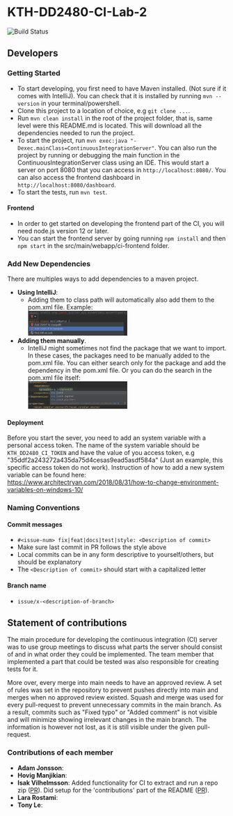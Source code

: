 # KTH-DD2480-CI-Lab-2
![Build Status](https://travis-ci.com/KTH-DD2480-Group-2/KTH-DD2480-CI-Lab-2.svg?branch=main)
## Developers
### Getting Started
* To start developing, you first need to have Maven installed. (Not sure if it comes with IntelliJ). You can check that it is installed by running `mvn --version` in your terminal/powershell.
* Clone this project to a location of choice, e.g `git clone ...`.
* Run `mvn clean install` in the root of the project folder, that is, same level were this README.md is located. This will download all the dependencies needed to run the project.
* To start the project, run `mvn exec:java "-Dexec.mainClass=ContinuousIntegrationServer"`. You can also run the project by running or debugging the main function in the ContinuousIntegrationServer class using an IDE. This would start a server on port 8080 that you can access in `http://localhost:8080/`. You can also access the frontend dashboard in `http://localhost:8080/dashboard`.
* To start the tests, run `mvn test`.

#### Frontend
* In order to get started on developing the frontend part of the CI, you will need node.js version 12 or later.
* You can start the frontend server by going running `npm install` and then `npm start` in the src/main/webapp/ci-frontend folder.
### Add New Dependencies
There are multiples ways to add dependencies to a maven project.  
* **Using IntelliJ**:  
  * Adding them to class path will automatically also add them to the pom.xml file. Example:<br/> <img style="width: 50%" src="./assets/intelliJ-dependecies-add-example.png">
* **Adding them manually**. 
  * IntelliJ might sometimes not find the package that we want to import. In these cases, the packages need to be manually added to the pom.xml file. You can either search only for the package and add the dependency in the pom.xml file. Or you can do the search in the pom.xml file itself: <br/> <img style="width: 50%" src="./assets/intelliJ-dependecies-add-manually-example.png">

#### Deployment
Before you start the sever, you need to add an system variable with a personal access token. The name of the system variable should be `KTH_DD2480_CI_TOKEN` and have the value of you access token, e.g "35ddf2a243272a435da75d4cesas9ead5asdf584a" (Just an example, this specific access token do not work). Instruction of how to add a new system variable can be found here: https://www.architectryan.com/2018/08/31/how-to-change-environment-variables-on-windows-10/

### Naming Conventions
#### Commit messages
* `#<issue-num> fix|feat|docs|test|style: <Description of commit>`
* Make sure last commit in PR follows the style above
* Local commits can be in any form descriptive to yourself/others, but should be explanatory
* The `<Description of commit>` should start with a capitalized letter

#### Branch name
* `issue/x-<description-of-branch>`

## Statement of contributions
The main procedure for developing the continuous integration (CI) server was to use group meetings to discuss what
parts the server should consist of and in what order they could be implemented. The team member that implemented a 
part that could be tested was also responsible for creating tests for it.


More over, every merge into main needs to have an approved review. A set of rules was set in the repository to prevent pushes directly into main and merges when no approved review existed. Squash and merge was used for every pull-request to prevent unnecessary commits in the main branch. As a result, commits such as "Fixed typo" or "Added comment" is not visible and will minimize showing irrelevant changes in the main branch. The information is however not lost, as it is still visible under the given pull-request.
### Contributions of each member
* **Adam Jonsson**: 
* **Hovig Manjikian**: 
* **Isak Vilhelmsson**: Added functionality for CI to extract and run a repo zip ([PR][PR-EXTRACTANDRUN]). Did setup for the 'contributions' part of the README ([PR][PR-CONTR]).
* **Lara Rostami**: 
* **Tony Le**: 


[PR-CONTR]: https://github.com/KTH-DD2480-Group-2/KTH-DD2480-CI-Lab-2/pull/29
[PR-JAVADOC]: https://github.com/KTH-DD2480-Group-2/KTH-DD2480-CI-Lab-2/pull/27
[PR-URLHANDLER]: https://github.com/KTH-DD2480-Group-2/KTH-DD2480-CI-Lab-2/pull/26
[PR-INFOCARDS]: https://github.com/KTH-DD2480-Group-2/KTH-DD2480-CI-Lab-2/pull/25
[PR-PARSHIST]: https://github.com/KTH-DD2480-Group-2/KTH-DD2480-CI-Lab-2/pull/21
[PR-BUILDSTOJSON]: https://github.com/KTH-DD2480-Group-2/KTH-DD2480-CI-Lab-2/pull/19
[PR-SYSVARTOKEN]: https://github.com/KTH-DD2480-Group-2/KTH-DD2480-CI-Lab-2/pull/18
[PR-SETCOMMITSTAT]: https://github.com/KTH-DD2480-Group-2/KTH-DD2480-CI-Lab-2/pull/16
[PR-EXTRACTANDRUN]: https://github.com/KTH-DD2480-Group-2/KTH-DD2480-CI-Lab-2/pull/15
[PR-SKELETONFRONTE]: https://github.com/KTH-DD2480-Group-2/KTH-DD2480-CI-Lab-2/pull/14
[PR-FETCHDATA]: https://github.com/KTH-DD2480-Group-2/KTH-DD2480-CI-Lab-2/pull/9
[PR-CISKELETON]: https://github.com/KTH-DD2480-Group-2/KTH-DD2480-CI-Lab-2/pull/6
[PR-LINKTRAVIS]: https://github.com/KTH-DD2480-Group-2/KTH-DD2480-CI-Lab-2/pull/4
[PR-NAMINGCONV]: https://github.com/KTH-DD2480-Group-2/KTH-DD2480-CI-Lab-2/pull/3